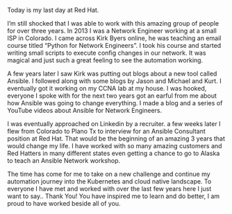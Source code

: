 
Today is my last day at Red Hat. 

I’m still shocked that I was able to work with this amazing group of people for over three years. In 2013 I was a Network Engineer working at a small ISP in Colorado. I came across Kirk Byers online, he was teaching an email course titled “Python for Network Engineers”. I took his course and started writing small scripts to execute config changes in our network. It was magical and just such a great feeling to see the automation working. 

A few years later I saw Kirk was putting out blogs about a new tool called Ansible. I followed along with some blogs by Jason and Michael and Kurt. I eventually got it working on my CCNA lab at my house. I was hooked, everyone I spoke with for the next two years got an earful from me about how Ansible was going to change everything. I made a blog and a series of YouTube videos about Ansible for Network Engineers.

I was eventually approached on Linkedin by a recruiter. a few weeks later I   flew from Colorado to Plano Tx to interview for an Ansible Consultant position at Red Hat.  That would be the beginning of an amazing 3 years that would change my life. I have worked with so many amazing customers and Red Hatters in many different states even getting a chance to go to Alaska to teach an Ansible Network workshop.

The time has come for me to take on a new challenge and  continue my automation journey into the Kubernetes and cloud native landscape.  To everyone I have met and worked with over the last few years here I just want to say.. Thank You! You have inspired me to learn and do better, I am proud to have worked beside all of you.
